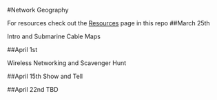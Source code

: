#Network Geography

For resources check out the [Resources](Resources.md) page in this repo
##March 25th

Intro and Submarine Cable Maps
	
##April 1st

Wireless Networking and Scavenger Hunt

##April 15th
Show and Tell

##April 22nd
TBD
